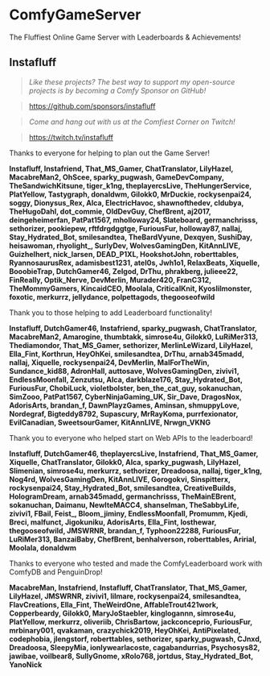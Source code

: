 # ComfyGameServer
The Fluffiest Online Game Server with Leaderboards &amp; Achievements!

## Instafluff ##
> *Like these projects? The best way to support my open-source projects is by becoming a Comfy Sponsor on GitHub!*

> https://github.com/sponsors/instafluff

> *Come and hang out with us at the Comfiest Corner on Twitch!*

> https://twitch.tv/instafluff

Thanks to everyone for helping to plan out the Game Server!

**Instafluff, Instafriend, That_MS_Gamer, ChatTranslator, LilyHazel, MacabreMan2, OhScee, sparky_pugwash, GameDevCompany, TheSandwichKitsune, tiger_k1ng, theplayercsLive, TheHungerService, PlatYellow, Tastygraph, donaldwm, Gilokk0, MrDuckie, rockysenpai24, soggy, Dionysus_Rex, Alca, ElectricHavoc, shawnofthedev, cldubya, TheHugoDahl, dot_commie, OldDevGuy, ChefBrent, aj2017, deingeheimerfan, PatPat1567, mholloway24, Slateboard, germanchrisss, sethorizer, pookiepew, rftfdrgdggtge, FuriousFur, holloway87, nallaj, Stay_Hydrated_Bot, smilesandtea, TheBardVyune, Dexqyen, SushiDay, heisawoman, rhyolight_, SurlyDev, WolvesGamingDen, KitAnnLIVE, Guizhelhert, nick_larsen, DEAD_P1XL, HookshotJohn, roberttables, RyannosaurusRex, adamisbest1231, atel0s, Jwh1o1, RelaxBeats, Xiquelle, BooobieTrap, DutchGamer46, Zelgod, DrThu, phrakberg, julieee22, FinReally, Optik_Nerve, DevMerlin, Murader420, FranC312, TheMommyGamers, KincaidCEO, Moolala, CriticalKnit, Kyoslilmonster, foxotic, merkurrz, jellydance, polpettagods, thegooseofwild**

Thank you to those helping to add Leaderboard functionality!

**Instafluff, DutchGamer46, Instafriend, sparky_pugwash, ChatTranslator, MacabreMan2, Amarogine, thumbtakk, simrose4u, Gilokk0, LuRiMer313, Thediamondor, That_MS_Gamer, sethorizer, MerlinLeWizard, LilyHazel, Ella_Fint, Korthrun, HeyOhKei, smilesandtea, DrThu, arnab345madd, nallaj, Xiquelle, rockysenpai24, DevMerlin, MalForTheWin, Sundance_kid88, AdronHall, auttosave, WolvesGamingDen, zivivi1, EndlessMoonfall, Zenzutsu, Alca, darkblaze176, Stay_Hydrated_Bot, FuriousFur, ChobiLuck, violetbolster, ben_the_cat_guy, sokanuchan, SimZooo, PatPat1567, CyberNinjaGaming_UK, Sir_Dave, DragosNox, AdorisArts, brandan_f, DawnPlayzGames, Aminsan, shmuppyLove, Nordegraf, Bigteddy8792, Supascury, MrRayKoma, purrfexionator, EvilCanadian, SweetsourGamer, KitAnnLIVE, Nrwgn_VKNG**

Thank you to everyone who helped start on Web APIs to the leaderboard!

**Instafluff, DutchGamer46, theplayercsLive, Instafriend, That_MS_Gamer, Xiquelle, ChatTranslator, Gilokk0, Alca, sparky_pugwash, LilyHazel, Slimenian, simrose4u, merkurrz, sethorizer, Dreadoosa, nallaj, tiger_k1ng, Nog4rd, WolvesGamingDen, KitAnnLIVE, Gorogokvi, Sinspitterx, rockysenpai24, Stay_Hydrated_Bot, smilesandtea, CreativeBuilds, HologramDream, arnab345madd, germanchrisss, TheMainEBrent, sokanuchan, Daimanu, NewIteMACC4, shanselman, TheSabbyLife, zivivi1, FBail, Feist_, Bloom_jiminy, EndlessMoonfall, Promumm, Kjedi, Breci, malfunct, Jigokuniku, AdorisArts, Ella_Fint, losthewar, thegooseofwild, JMSWRNR, brandan_f, Typhoon22288, FuriousFur, LuRiMer313, BanzaiBaby, ChefBrent, benhalverson, roberttables, Aririal, Moolala, donaldwm**

Thanks to everyone who tested and made the ComfyLeaderboard work with ComfyDB and PenguinDrop!

**MacabreMan, Instafriend, Instafluff, ChatTranslator, That_MS_Gamer, LilyHazel, JMSWRNR, zivivi1, lilmare, rockysenpai24, smilesandtea, FlavCreations, Ella_Fint, TheWeirdOne, AffableTrout421work, Copperbeardy, Gilokk0, MaryJoStaebler, kinglogannn, simrose4u, PlatYellow, merkurrz, oliveriib, ChrisBartow, jackconceprio, FuriousFur, mrbinary001, qvakaman, crazychick2019, HeyOhKei, AntiPixelated, codephobia, jlengstorf, roberttables, sethorizer, sparky_pugwash, CJnxd, Dreadoosa, SIeepyMia, ionlywearlacoste, cagabandurrias, Psychosys82, jawibae, voilbear8, SullyGnome, xRolo768, jortdus, Stay_Hydrated_Bot, YanoNick**
